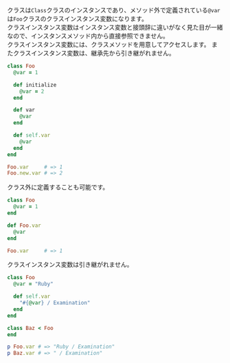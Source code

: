 クラスは`Class`クラスのインスタンスであり、メソッド外で定義されている`@var`は`Foo`クラスのクラスインスタンス変数になります。  
クラスインスタンス変数はインスタンス変数と接頭辞に違いがなく見た目が一緒なので、インスタンスメソッド内から直接参照できません。  
クラスインスタンス変数には、クラスメソッドを用意してアクセスします。
またクラスインスタンス変数は、継承先から引き継がれません。  

```ruby
class Foo
  @var = 1

  def initialize
    @var = 2
  end

  def var
    @var
  end

  def self.var
    @var
  end
end

Foo.var     # => 1
Foo.new.var # => 2
```

クラス外に定義することも可能です。

```ruby
class Foo
  @var = 1
end

def Foo.var
  @var
end

Foo.var     # => 1
```

クラスインスタンス変数は引き継がれません。

```ruby
class Foo
  @var = "Ruby"

  def self.var
    "#{@var} / Examination"
  end
end

class Baz < Foo
end

p Foo.var # => "Ruby / Examination"
p Baz.var # => " / Examination"
```